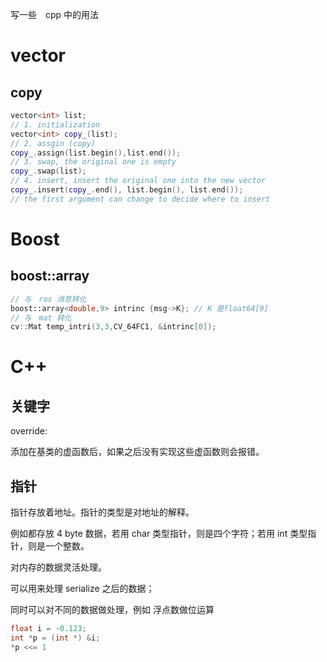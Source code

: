 写一些　cpp 中的用法

# vector 

## copy 
```c++
vector<int> list;
// 1. initialization
vector<int> copy_(list);
// 2. assgin (copy)
copy_.assign(list.begin(),list.end());
// 3. swap, the original one is empty
copy_.swap(list);
// 4. insert, insert the original one into the new vector
copy_.insert(copy_.end(), list.begin(), list.end());
// the first argument can change to decide where to insert
```

# Boost

## boost::array

```c++
// 与　ros 消息转化　
boost::array<double,9> intrinc {msg->K}; // K 是float64[9]
// 与　mat 转化
cv::Mat temp_intri(3,3,CV_64FC1, &intrinc[0]);
```



# C++

## 关键字

override:

添加在基类的虚函数后，如果之后没有实现这些虚函数则会报错。

## 指针

指针存放着地址。指针的类型是对地址的解释。

例如都存放 4 byte 数据，若用 char 类型指针，则是四个字符；若用 int 类型指针，则是一个整数。

对内存的数据灵活处理。

可以用来处理 serialize 之后的数据；

同时可以对不同的数据做处理，例如 浮点数做位运算

```c++
float i = -0.123;
int *p = (int *) &i;
*p <<= 1
```

